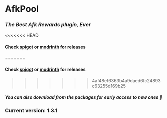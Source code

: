 # AfkPool

### _The Best Afk Rewards plugin, Ever_

<<<<<<< HEAD
#### Check **[spigot](v.gd/AfkPool)** or **[modrinth](https://modrinth.com/plugin/afk-pool/version/1.3.1)** for releases
=======
#### Check **[spigot](https://v.gd/AfkPool)** or **[modrinth](https://modrinth.com/plugin/afk-pool/version/1.2.7)** for releases
>>>>>>> 4af48ef6363b4a9daed6fc24893c63255d169b25

##### _You can also download from the packages for early access to new ones 🤫_

### Current version: <b>1.3.1</b>
